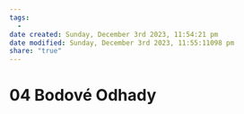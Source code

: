 ```yaml
---
tags:
  - 
date created: Sunday, December 3rd 2023, 11:54:21 pm
date modified: Sunday, December 3rd 2023, 11:55:11098 pm
share: "true"
---
```


# 04 Bodové Odhady